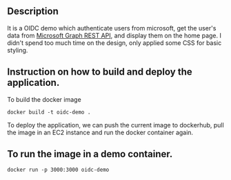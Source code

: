 ## Description

It is a OIDC demo which authenticate users from microsoft, get the user's data from [Microsoft Graph REST API](https://learn.microsoft.com/en-us/graph/api/user-get?view=graph-rest-1.0&tabs=http), and display them on the home page.
I didn't spend too much time on the design, only applied some CSS for basic styling.

## Instruction on how to build and deploy the application.

To build the docker image

```
docker build -t oidc-demo .
```

To deploy the application, we can push the current image to dockerhub, pull the image in an EC2 instance and run the docker container again.

## To run the image in a demo container.

```
docker run -p 3000:3000 oidc-demo
```
